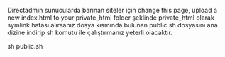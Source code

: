 Directadmin sunucularda barınan siteler için change this page, upload a new index.html to your private_html folder şeklinde private_html olarak symlink hatası alırsanız dosya kısmında bulunan public.sh dosyasını ana dizine indirip sh komutu ile çalıştırmanız yeterli olacaktır.

sh public.sh
